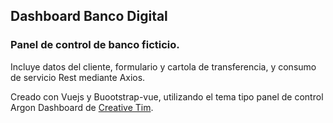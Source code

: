 ## Dashboard Banco Digital
### Panel de control de banco ficticio. 

Incluye datos del cliente, formulario y cartola de transferencia, y consumo de servicio Rest mediante Axios.

Creado con Vuejs y Buootstrap-vue, utilizando el tema tipo panel de control Argon Dashboard de [Creative Tim](https://www.creative-tim.com/templates/free).


